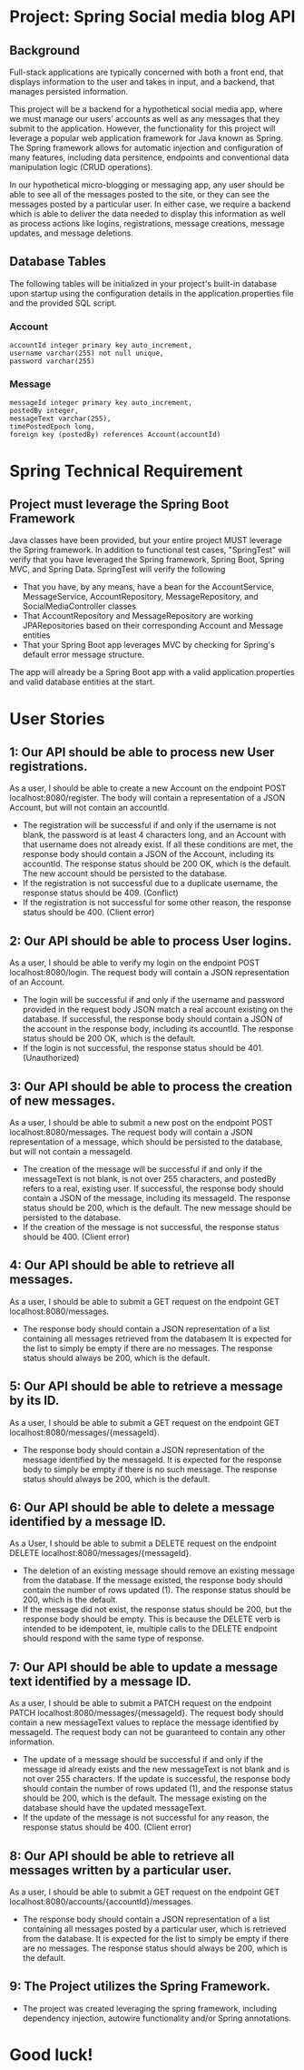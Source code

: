 # Project: Spring Social media blog API

## Background 

Full-stack applications are typically concerned with both a front end, that displays information to the user and takes in input, and a backend, that manages persisted information.

This project will be a backend for a hypothetical social media app, where we must manage our users’ accounts as well as any messages that they submit to the application. However, the functionality for this project will leverage a popular web application framework for Java known as Spring. The Spring framework allows for automatic injection and configuration of many features, including data persitence, endpoints and conventional data manipulation logic (CRUD operations).

In our hypothetical micro-blogging or messaging app, any user should be able to see all of the messages posted to the site, or they can see the messages posted by a particular user. In either case, we require a backend which is able to deliver the data needed to display this information as well as process actions like logins, registrations, message creations, message updates, and message deletions.

## Database Tables 

The following tables will be initialized in your project's built-in database upon startup using the configuration details in the application.properties file and the provided SQL script.

### Account
```
accountId integer primary key auto_increment,
username varchar(255) not null unique,
password varchar(255)
```

### Message
```
messageId integer primary key auto_increment,
postedBy integer,
messageText varchar(255),
timePostedEpoch long,
foreign key (postedBy) references Account(accountId)
```

# Spring Technical Requirement

## Project must leverage the Spring Boot Framework

Java classes have been provided, but your entire project MUST leverage the Spring framework.
In addition to functional test cases, "SpringTest" will verify that you have leveraged the Spring framework, Spring Boot, Spring MVC, and Spring Data.
SpringTest will verify the following

 - That you have, by any means, have a bean for the AccountService, MessageService, AccountRepository, MessageRepository, and SocialMediaController classes
 - That AccountRepository and MessageRepository are working JPARepositories based on their corresponding Account and Message entities
 - That your Spring Boot app leverages MVC by checking for Spring's default error message structure.
 
The app will already be a Spring Boot app with a valid application.properties and valid database entities at the start.

# User Stories

## 1: Our API should be able to process new User registrations.

As a user, I should be able to create a new Account on the endpoint POST localhost:8080/register. The body will contain a representation of a JSON Account, but will not contain an accountId.

- The registration will be successful if and only if the username is not blank, the password is at least 4 characters long, and an Account with that username does not already exist. If all these conditions are met, the response body should contain a JSON of the Account, including its accountId. The response status should be 200 OK, which is the default. The new account should be persisted to the database.
- If the registration is not successful due to a duplicate username, the response status should be 409. (Conflict)
- If the registration is not successful for some other reason, the response status should be 400. (Client error)

## 2: Our API should be able to process User logins.

As a user, I should be able to verify my login on the endpoint POST localhost:8080/login. The request body will contain a JSON representation of an Account.

- The login will be successful if and only if the username and password provided in the request body JSON match a real account existing on the database. If successful, the response body should contain a JSON of the account in the response body, including its accountId. The response status should be 200 OK, which is the default.
- If the login is not successful, the response status should be 401. (Unauthorized)


## 3: Our API should be able to process the creation of new messages.

As a user, I should be able to submit a new post on the endpoint POST localhost:8080/messages. The request body will contain a JSON representation of a message, which should be persisted to the database, but will not contain a messageId.

- The creation of the message will be successful if and only if the messageText is not blank, is not over 255 characters, and postedBy refers to a real, existing user. If successful, the response body should contain a JSON of the message, including its messageId. The response status should be 200, which is the default. The new message should be persisted to the database.
- If the creation of the message is not successful, the response status should be 400. (Client error)

## 4: Our API should be able to retrieve all messages.

As a user, I should be able to submit a GET request on the endpoint GET localhost:8080/messages.

- The response body should contain a JSON representation of a list containing all messages retrieved from the databasem It is expected for the list to simply be empty if there are no messages. The response status should always be 200, which is the default.

## 5: Our API should be able to retrieve a message by its ID.

As a user, I should be able to submit a GET request on the endpoint GET localhost:8080/messages/{messageId}.

- The response body should contain a JSON representation of the message identified by the messageId. It is expected for the response body to simply be empty if there is no such message. The response status should always be 200, which is the default.

## 6: Our API should be able to delete a message identified by a message ID.

As a User, I should be able to submit a DELETE request on the endpoint DELETE localhost:8080/messages/{messageId}.

- The deletion of an existing message should remove an existing message from the database. If the message existed, the response body should contain the number of rows updated (1). The response status should be 200, which is the default.
- If the message did not exist, the response status should be 200, but the response body should be empty. This is because the DELETE verb is intended to be idempotent, ie, multiple calls to the DELETE endpoint should respond with the same type of response.

## 7: Our API should be able to update a message text identified by a message ID.

As a user, I should be able to submit a PATCH request on the endpoint PATCH localhost:8080/messages/{messageId}. The request body should contain a new messageText values to replace the message identified by messageId. The request body can not be guaranteed to contain any other information.

- The update of a message should be successful if and only if the message id already exists and the new messageText is not blank and is not over 255 characters. If the update is successful, the response body should contain the number of rows updated (1), and the response status should be 200, which is the default. The message existing on the database should have the updated messageText.
- If the update of the message is not successful for any reason, the response status should be 400. (Client error)

## 8: Our API should be able to retrieve all messages written by a particular user.

As a user, I should be able to submit a GET request on the endpoint GET localhost:8080/accounts/{accountId}/messages.

- The response body should contain a JSON representation of a list containing all messages posted by a particular user, which is retrieved from the database. It is expected for the list to simply be empty if there are no messages. The response status should always be 200, which is the default.

## 9: The Project utilizes the Spring Framework.

- The project was created leveraging the spring framework, including dependency injection, autowire functionality and/or Spring annotations.

# Good luck!

